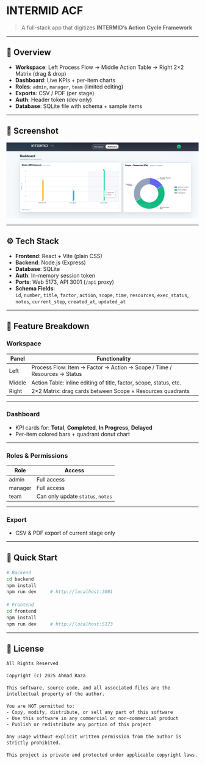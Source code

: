 # INTERMID ACF

> A full-stack app that digitizes **INTERMID’s Action Cycle Framework**

---

## 🧩 Overview

- **Workspace**: Left Process Flow → Middle Action Table → Right 2×2 Matrix (drag & drop)  
- **Dashboard**: Live KPIs + per-item charts  
- **Roles**: `admin`, `manager`, `team` (limited editing)  
- **Exports**: CSV / PDF (per stage)  
- **Auth**: Header token (dev only)  
- **Database**: SQLite file with schema + sample items  

---

## 📸 Screenshot

![Screenshot](screenshot.png)

---

## ⚙️ Tech Stack

- **Frontend**: React + Vite (plain CSS)  
- **Backend**: Node.js (Express)  
- **Database**: SQLite  
- **Auth**: In-memory session token  
- **Ports**: Web 5173, API 3001 (`/api` proxy)  
- **Schema Fields**:  
  `id`, `number`, `title`, `factor`, `action`, `scope`, `time`, `resources`, `exec_status`, `notes`, `current_step`, `created_at`, `updated_at`

---

## 🎯 Feature Breakdown

### Workspace

| Panel       | Functionality                                                           |
|-------------|-------------------------------------------------------------------------|
| Left        | Process Flow: Item → Factor → Action → Scope / Time / Resources → Status |
| Middle      | Action Table: inline editing of title, factor, scope, status, etc.       |
| Right       | 2×2 Matrix: drag cards between Scope × Resources quadrants               |

---

### Dashboard

- KPI cards for: **Total**, **Completed**, **In Progress**, **Delayed**  
- Per-item colored bars + quadrant donut chart

---

### Roles & Permissions

| Role    | Access                                |
|---------|----------------------------------------|
| admin   | Full access                            |
| manager | Full access                            |
| team    | Can only update `status`, `notes`      |

---

### Export

- CSV & PDF export of current stage only

---

## 🚀 Quick Start

```bash
# Backend
cd backend
npm install
npm run dev     # http://localhost:3001

# Frontend
cd frontend
npm install
npm run dev     # http://localhost:5173
```

---

## 📄 License

```
All Rights Reserved

Copyright (c) 2025 Ahmad Raza

This software, source code, and all associated files are the intellectual property of the author.

You are NOT permitted to:
- Copy, modify, distribute, or sell any part of this software
- Use this software in any commercial or non-commercial product
- Publish or redistribute any portion of this project

Any usage without explicit written permission from the author is strictly prohibited.

This project is private and protected under applicable copyright laws.
```
